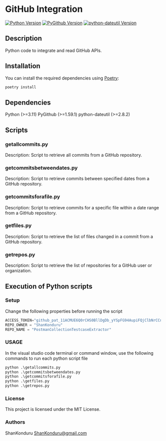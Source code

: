 # GitHub Integration

[![Python Version](https://img.shields.io/badge/python-3.11-blue.svg)](https://www.python.org/downloads/release/python-311/)
[![PyGithub Version](https://img.shields.io/badge/PyGithub-1.59.1-blue.svg)](https://github.com/PyGithub/PyGithub)
[![python-dateutil Version](https://img.shields.io/badge/python--dateutil-2.8.2-blue.svg)](https://github.com/dateutil/dateutil)

## Description

Python code to integrate and read GitHub APIs.

## Installation

You can install the required dependencies using [Poetry](https://python-poetry.org/):

```python
poetry install
```

## Dependencies
Python (>=3.11)
PyGithub (>=1.59.1)
python-dateutil (>=2.8.2)

## Scripts

### getallcommits.py
Description: Script to retrieve all commits from a GitHub repository.

### getcommitsbetweendates.py
Description: Script to retrieve commits between specified dates from a GitHub repository.

### getcommitsforafile.py
Description: Script to retrieve commits for a specific file within a date range from a GitHub repository.

### getfiles.py
Description: Script to retrieve the list of files changed in a commit from a GitHub repository.

### getrepos.py
Description: Script to retrieve the list of repositories for a GitHub user or organization.

## Execution of Python scripts

### Setup
Change the following properties before running the script
```python
ACCESS_TOKEN="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"
REPO_OWNER = "ShanKonduru"
REPO_NAME = "PostmanCollectionTestcaseExtractor"
```

### USAGE
In the visual studio code terminal or command window, use the following commands to run each python script file

```python
python .\getallcommits.py
python .\getcommitsbetweendates.py
python .\getcommitsforafile.py
python .\getfiles.py
python .\getrepos.py
```

### License
This project is licensed under the MIT License.

### Authors
ShanKonduru ShanKonduru@gmail.com
